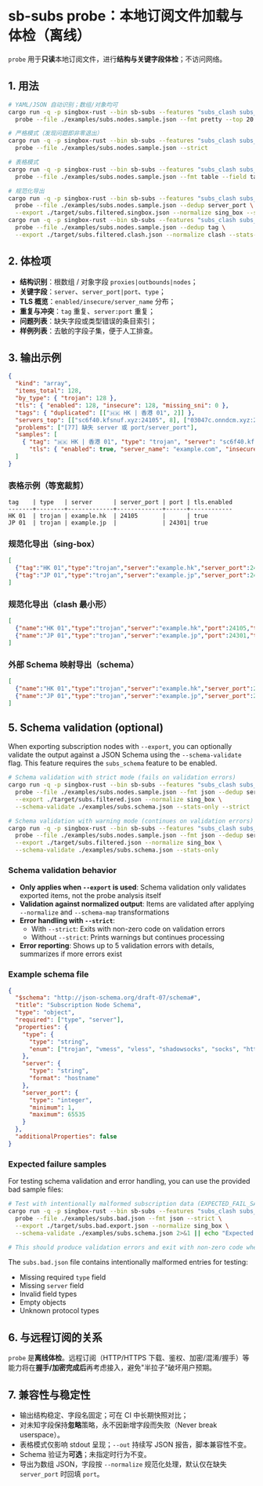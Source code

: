 # sb-subs probe：本地订阅文件加载与体检（离线）

`probe` 用于**只读**本地订阅文件，进行**结构与关键字段体检**；不访问网络。

## 1. 用法
```bash
# YAML/JSON 自动识别；数组/对象均可
cargo run -q -p singbox-rust --bin sb-subs --features "subs_clash subs_singbox" -- \
  probe --file ./examples/subs.nodes.sample.json --fmt pretty --top 20 --out ./target/subs.probe.json

# 严格模式（发现问题即非零退出）
cargo run -q -p singbox-rust --bin sb-subs --features "subs_clash subs_singbox" -- \
  probe --file ./examples/subs.nodes.sample.json --strict

# 表格模式
cargo run -q -p singbox-rust --bin sb-subs --features "subs_clash subs_singbox" -- \
  probe --file ./examples/subs.nodes.sample.json --fmt table --field tag,type,server,server_port,tls.enabled --colmax 28

# 规范化导出
cargo run -q -p singbox-rust --bin sb-subs --features "subs_clash subs_singbox" -- \
  probe --file ./examples/subs.nodes.sample.json --dedup server_port \
  --export ./target/subs.filtered.singbox.json --normalize sing_box --stats-only
cargo run -q -p singbox-rust --bin sb-subs --features "subs_clash subs_singbox" -- \
  probe --file ./examples/subs.nodes.sample.json --dedup tag \
  --export ./target/subs.filtered.clash.json --normalize clash --stats-only
```

## 2. 体检项
- **结构识别**：根数组 / 对象字段 `proxies|outbounds|nodes`；
- **关键字段**：`server`、`server_port|port`、`type`；
- **TLS 概览**：`enabled/insecure/server_name` 分布；
- **重复与冲突**：`tag` 重复、`server:port` 重复；
- **问题列表**：缺失字段或类型错误的条目索引；
- **样例列表**：去敏的字段子集，便于人工排查。

## 3. 输出示例
```json
{
  "kind": "array",
  "items_total": 128,
  "by_type": { "trojan": 128 },
  "tls": { "enabled": 128, "insecure": 128, "missing_sni": 0 },
  "tags": { "duplicated": [["🇭🇰 HK | 香港 01", 2]] },
  "servers_top": [["sc6f40.kfsnuf.xyz:24105", 8], ["03047c.onndcm.xyz:24301", 3]],
  "problems": ["[77] 缺失 server 或 port/server_port"],
  "samples": [
    { "tag": "🇭🇰 HK | 香港 01", "type": "trojan", "server": "sc6f40.kfsnuf.xyz", "server_port": 24105,
      "tls": { "enabled": true, "server_name": "example.com", "insecure": true } }
  ]
}
```

### 表格示例（等宽裁剪）
```
tag    | type   | server      | server_port | port | tls.enabled
-------+--------+-------------+-------------+------+------------
HK 01  | trojan | example.hk  | 24105       |      | true
JP 01  | trojan | example.jp  |             | 24301| true
```

### 规范化导出（sing-box）
```json
[
  {"tag":"HK 01","type":"trojan","server":"example.hk","server_port":24105,"tls":{"enabled":true,"server_name":"hk.example"}},
  {"tag":"JP 01","type":"trojan","server":"example.jp","server_port":24301,"tls":{"enabled":true,"server_name":"jp.example"}}
]
```

### 规范化导出（clash 最小形）
```json
[
  {"name":"HK 01","type":"trojan","server":"example.hk","port":24105,"tls":true,"servername":"hk.example"},
  {"name":"JP 01","type":"trojan","server":"example.jp","port":24301,"tls":true,"servername":"jp.example"}
]
```

### 外部 Schema 映射导出（schema）
```json
[
  {"name":"HK 01","type":"trojan","server":"example.hk","server_port":24105,"tls":{"enabled":true}},
  {"name":"JP 01","type":"trojan","server":"example.jp","server_port":24301,"tls":{"enabled":true}}
]
```

## 5. Schema validation (optional)

When exporting subscription nodes with `--export`, you can optionally validate the output against a JSON Schema using the `--schema-validate` flag. This feature requires the `subs_schema` feature to be enabled.

```bash
# Schema validation with strict mode (fails on validation errors)
cargo run -q -p singbox-rust --bin sb-subs --features "subs_clash subs_singbox subs_schema" -- \
  probe --file ./examples/subs.nodes.sample.json --fmt json --dedup server_port \
  --export ./target/subs.filtered.json --normalize sing_box \
  --schema-validate ./examples/subs.schema.json --stats-only --strict

# Schema validation with warning mode (continues on validation errors)
cargo run -q -p singbox-rust --bin sb-subs --features "subs_clash subs_singbox subs_schema" -- \
  probe --file ./examples/subs.nodes.sample.json --fmt json --dedup server_port \
  --export ./target/subs.filtered.json --normalize sing_box \
  --schema-validate ./examples/subs.schema.json --stats-only
```

### Schema validation behavior

- **Only applies when `--export` is used**: Schema validation only validates exported items, not the probe analysis itself
- **Validation against normalized output**: Items are validated after applying `--normalize` and `--schema-map` transformations
- **Error handling with `--strict`**:
  - With `--strict`: Exits with non-zero code on validation errors
  - Without `--strict`: Prints warnings but continues processing
- **Error reporting**: Shows up to 5 validation errors with details, summarizes if more errors exist

### Example schema file

```json
{
  "$schema": "http://json-schema.org/draft-07/schema#",
  "title": "Subscription Node Schema",
  "type": "object",
  "required": ["type", "server"],
  "properties": {
    "type": {
      "type": "string",
      "enum": ["trojan", "vmess", "vless", "shadowsocks", "socks", "http", "direct"]
    },
    "server": {
      "type": "string",
      "format": "hostname"
    },
    "server_port": {
      "type": "integer",
      "minimum": 1,
      "maximum": 65535
    }
  },
  "additionalProperties": false
}
```

### Expected failure samples

For testing schema validation and error handling, you can use the provided bad sample files:

```bash
# Test with intentionally malformed subscription data (EXPECTED_FAIL_SAMPLE)
cargo run -q -p singbox-rust --bin sb-subs --features "subs_clash subs_singbox subs_schema" -- \
  probe --file ./examples/subs.bad.json --fmt json --strict \
  --export ./target/subs.bad.export.json --normalize sing_box \
  --schema-validate ./examples/subs.schema.json 2>&1 || echo "Expected failure: $?"

# This should produce validation errors and exit with non-zero code when --strict is used
```

The `subs.bad.json` file contains intentionally malformed entries for testing:
- Missing required `type` field
- Missing `server` field
- Invalid field types
- Empty objects
- Unknown protocol types

## 6. 与远程订阅的关系
`probe` 是**离线体检**。远程订阅（HTTP/HTTPS 下载、鉴权、加密/混淆/握手）等能力将在**握手/加密完成后**再考虑接入，避免"半拉子"破坏用户预期。

## 7. 兼容性与稳定性
- 输出结构稳定、字段名固定；可在 CI 中长期快照对比；
- 对未知字段保持**忽略**策略，永不因新增字段而失败（Never break userspace）。
- 表格模式仅影响 stdout 呈现；`--out` 持续写 JSON 报告，脚本兼容性不变。
- Schema 验证为**可选**；未指定时行为不变。
- 导出为数组 JSON，字段按 `--normalize` 规范化处理，默认仅在缺失 `server_port` 时回填 `port`。